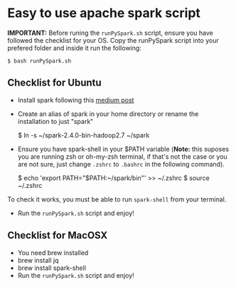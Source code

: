 # Easy to use apache spark script

**IMPORTANT:** Before runing the `runPySpark.sh` script, ensure you have followed the checklist for your OS.
Copy the runPySpark script into your prefered folder and inside it run the following:

    $ bash runPySpark.sh

## Checklist for Ubuntu
* Install spark following this [medium post](https://medium.com/@josemarcialportilla/installing-scala-and-spark-on-ubuntu-5665ee4b62b1)
* Create an alias of spark in your home directory or rename the installation to just "spark"

    $ ln -s ~/spark-2.4.0-bin-hadoop2.7 ~/spark

* Ensure you have spark-shell in your $PATH variable (**Note:** this suposes you are running zsh or oh-my-zsh terminal, if that's not the case or you are not sure, just change `.zshrc` to `.bashrc` in the following command).

    $ echo 'export PATH="$PATH:~/spark/bin"' >> ~/.zshrc
    $ source ~/.zshrc

To check it works, you must be able to run `spark-shell` from your terminal.

* Run the `runPySpark.sh` script and enjoy!

## Checklist for MacOSX
* You need brew installed
* brew install jq 
* brew install spark-shell
* Run the `runPySpark.sh` script and enjoy!